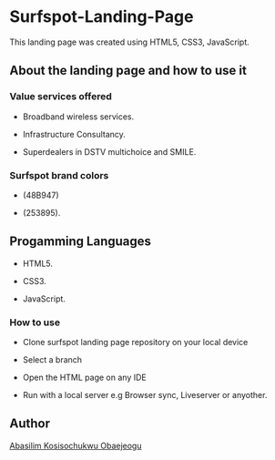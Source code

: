 # Surfspot-Landing-Page

This landing page was created using HTML5, CSS3, JavaScript. 

## About the landing page and how to use it

### Value services offered

- Broadband wireless services.

- Infrastructure Consultancy.

- Superdealers in DSTV multichoice and SMILE.

### Surfspot brand colors

- (48B947)

- (253895).

## Progamming Languages

- HTML5.

- CSS3.

- JavaScript. 

### How to use

- Clone surfspot landing page repository on your local device

- Select a branch

- Open the HTML page on any IDE

- Run with a local server e.g Browser sync, Liveserver or anyother.

## Author

[Abasilim Kosisochukwu Obaejeogu](www.linkedin.com/in/kosisochukwu-abasilim)
